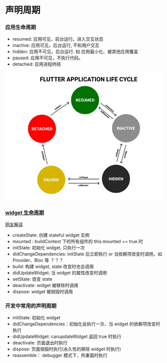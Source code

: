 # 声明周期

### 应用生命周期

- resumed: 应用可见，前台运行。进入交互状态
- inactive: 应用可见，后台运行, 不和用户交互
- hidden: 应用不可见，后台运行. 如 应用最小化、被其他应用覆盖
- paused: 应用不可见，不执行代码。
- detached: 应用进程终结

![lifecycle](../../imgs/flutter_lifecycle.png)

### [widget 生命周期](https://github.com/flutter/flutter/blob/master/examples/layers/services/lifecycle.dart)

[网友解读](https://www.bookstack.cn/read/flutterbyexample/aebe8dda4df3319f.md)

- createState: 创建 stateful widget 实例
- mounted : buildContext 下的所有组件的 this.mounted == true 时
- initState: 初始化 widget, 只执行一次
- didChangeDependencies: initState 后立即执行 or 当依赖项改变时调用，如 Provider、Bloc 等 ？？？
- build: 构建 widget, state 改变时也会调用
- didUpdateWidget: 当 widget 的属性改变时调用
- setState: 改变 state
- deactivate: widget 被移除时调用
- dispose: widget 被销毁时调用

### 开发中常用的声明周期

- initState: 初始化 widget
- didChangeDependencies：初始化会执行一次，当 widget 的依赖项改变时执行
- didUpdateWidget: canupdateWidget 返回 true 时执行
- deactivate: 页面退出时执行
- dispose: 页面销毁时执行(永久性的移除 widget 时执行)
- reassemble： debugger 模式下，热重载时执行
